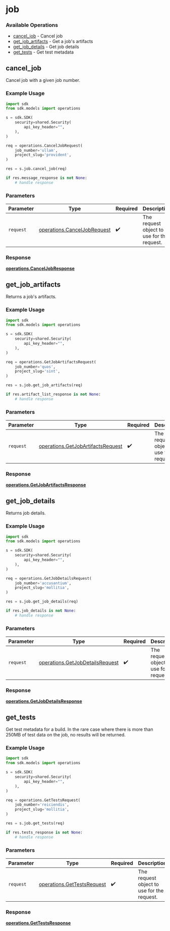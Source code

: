# job

### Available Operations

* [cancel_job](#cancel_job) - Cancel job
* [get_job_artifacts](#get_job_artifacts) - Get a job's artifacts
* [get_job_details](#get_job_details) - Get job details
* [get_tests](#get_tests) - Get test metadata

## cancel_job

Cancel job with a given job number.

### Example Usage

```python
import sdk
from sdk.models import operations

s = sdk.SDK(
    security=shared.Security(
        api_key_header="",
    ),
)

req = operations.CancelJobRequest(
    job_number='ullam',
    project_slug='provident',
)

res = s.job.cancel_job(req)

if res.message_response is not None:
    # handle response
```

### Parameters

| Parameter                                                                  | Type                                                                       | Required                                                                   | Description                                                                |
| -------------------------------------------------------------------------- | -------------------------------------------------------------------------- | -------------------------------------------------------------------------- | -------------------------------------------------------------------------- |
| `request`                                                                  | [operations.CancelJobRequest](../../models/operations/canceljobrequest.md) | :heavy_check_mark:                                                         | The request object to use for the request.                                 |


### Response

**[operations.CancelJobResponse](../../models/operations/canceljobresponse.md)**


## get_job_artifacts

Returns a job's artifacts.

### Example Usage

```python
import sdk
from sdk.models import operations

s = sdk.SDK(
    security=shared.Security(
        api_key_header="",
    ),
)

req = operations.GetJobArtifactsRequest(
    job_number='quos',
    project_slug='sint',
)

res = s.job.get_job_artifacts(req)

if res.artifact_list_response is not None:
    # handle response
```

### Parameters

| Parameter                                                                              | Type                                                                                   | Required                                                                               | Description                                                                            |
| -------------------------------------------------------------------------------------- | -------------------------------------------------------------------------------------- | -------------------------------------------------------------------------------------- | -------------------------------------------------------------------------------------- |
| `request`                                                                              | [operations.GetJobArtifactsRequest](../../models/operations/getjobartifactsrequest.md) | :heavy_check_mark:                                                                     | The request object to use for the request.                                             |


### Response

**[operations.GetJobArtifactsResponse](../../models/operations/getjobartifactsresponse.md)**


## get_job_details

Returns job details.

### Example Usage

```python
import sdk
from sdk.models import operations

s = sdk.SDK(
    security=shared.Security(
        api_key_header="",
    ),
)

req = operations.GetJobDetailsRequest(
    job_number='accusantium',
    project_slug='mollitia',
)

res = s.job.get_job_details(req)

if res.job_details is not None:
    # handle response
```

### Parameters

| Parameter                                                                          | Type                                                                               | Required                                                                           | Description                                                                        |
| ---------------------------------------------------------------------------------- | ---------------------------------------------------------------------------------- | ---------------------------------------------------------------------------------- | ---------------------------------------------------------------------------------- |
| `request`                                                                          | [operations.GetJobDetailsRequest](../../models/operations/getjobdetailsrequest.md) | :heavy_check_mark:                                                                 | The request object to use for the request.                                         |


### Response

**[operations.GetJobDetailsResponse](../../models/operations/getjobdetailsresponse.md)**


## get_tests

Get test metadata for a build. In the rare case where there is more than 250MB of test data on the job, no results will be returned.

### Example Usage

```python
import sdk
from sdk.models import operations

s = sdk.SDK(
    security=shared.Security(
        api_key_header="",
    ),
)

req = operations.GetTestsRequest(
    job_number='reiciendis',
    project_slug='mollitia',
)

res = s.job.get_tests(req)

if res.tests_response is not None:
    # handle response
```

### Parameters

| Parameter                                                                | Type                                                                     | Required                                                                 | Description                                                              |
| ------------------------------------------------------------------------ | ------------------------------------------------------------------------ | ------------------------------------------------------------------------ | ------------------------------------------------------------------------ |
| `request`                                                                | [operations.GetTestsRequest](../../models/operations/gettestsrequest.md) | :heavy_check_mark:                                                       | The request object to use for the request.                               |


### Response

**[operations.GetTestsResponse](../../models/operations/gettestsresponse.md)**

